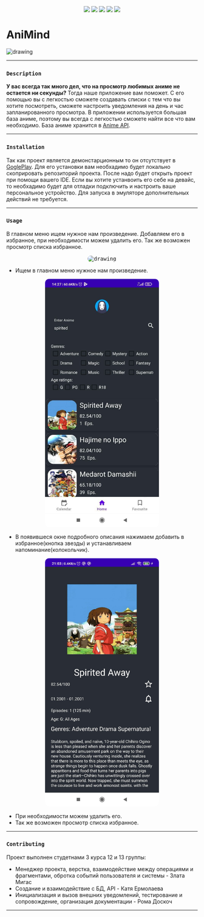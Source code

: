 <p align="center">
<img src="https://travis-ci.org/klugjo/hexo-autolinker.svg?branch=master">
<img src="https://img.shields.io/amo/stars/youtube?color=dd&label=Rate&logo=ss&logoColor=ss">
<img src="https://img.shields.io/amo/v/asd?label=version">
<img src="https://badges.frapsoft.com/os/v1/open-source.svg?v=103">
<img src="https://img.shields.io/crates/d/youtube">
 </p>

# AniMind
<img src="https://cdn.icon-icons.com/icons2/1736/PNG/512/4043233-anime-away-face-no-nobody-spirited_113254.png" alt="drawing" width="100"/>

____
### `Description` 
**У вас всегда так много дел, что на просмотр любимых аниме не остается ни секунды?** Тогда наше приложение вам поможет. С его помощью вы с легкостью сможете создавать списки с тем что вы хотите посмотреть, сможете настроить уведомления на день и час запланированного просмотра. В приложении используется большая база аниме, поэтому вы всегда с легкостью сможете найти все что вам необходимо. База аниме хранится в [Anime API](https://kitsu.docs.apiary.io/).
____
### `Installation`
Так как проект является демонстарционным то он отсутствует в [GoglePlay](dfdf).
Для его установки вам необхадимо будет локально скоприровать репозиторий проекта.
После надо будет открыть проект при помощи вашего IDE.
Если вы хотите устанвоить его себе на девайс, то необхадимо будет для отладки подключить и настроить ваше персональное устройство.
Для запуска в эмуляторе дополнительных действий не требуется.
____
### `Usage`
В главном меню ищем нужное нам произведение. Добавляем его в избранное, при необходимости можем удалить его. Так же возможен просмотр списка избранное.
<p align="center">
  <kbd> <img src="ScreanShots\demo.gif" alt="drawing" width="300" style="border-radius:10px"\></kbd>
</p>

* Ищем в главном меню нужное нам произведение.
 <p align="center">
  <kbd> <img src="ScreanShots\home.jpg" alt="drawing" width="300" style="border-radius:10px"\></kbd> 
</p>
 
* В появившеся окне подробного описания нажимаем добавить в избранное(кнопка звезды) и устанавливаем напоминание(колокольчик).
<p align="center">
  <kbd> <img src="ScreanShots\preview.jpg" alt="drawing" width="300" style="border-radius:10px"\></kbd> 
</p>

* При необходимости можем удалить его. 
* Так же возможен просмотр списка избранное.
____
### `Contributing`
Проект выполнен студетнами 3 курса 12 и 13 группы:

* Менеджер проекта, верстка, взаимодействие между операциями и фрагментами, обротка событий пользователя и системы - Злата Мигас
* Создание и взаимодействие с БД, API - Катя Ермолаева
* Инициализация и вызов внешних уведомлений, тестирование и сопровождение, организация документации - Рома Доскоч
____
